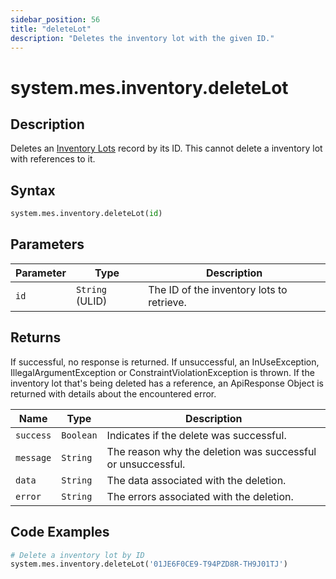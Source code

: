 ```yaml
---
sidebar_position: 56
title: "deleteLot"
description: "Deletes the inventory lot with the given ID."
---
```


# system.mes.inventory.deleteLot

## Description

Deletes an [Inventory Lots](../../data-model/inventory-model/inventory-lot) record by its ID.
This cannot delete a inventory lot with references to it.

## Syntax
```python
system.mes.inventory.deleteLot(id)
```

## Parameters

| Parameter  | Type            | Description                               |
|------------|-----------------|-------------------------------------------|
| `id`       | `String` (ULID) | The ID of the inventory lots to retrieve. |

## Returns

If successful, no response is returned. If unsuccessful, an InUseException, IllegalArgumentException or ConstraintViolationException is thrown.
If the inventory lot that's being deleted has a reference, an ApiResponse Object is returned with details about the encountered error.

| Name      | Type      | Description                                                 |
|-----------|---------- |-------------------------------------------------------------|
| `success` | `Boolean` | Indicates if the delete was successful.                     |
| `message` | `String`  | The reason why the deletion was successful or unsuccessful. |
| `data`    | `String`  | The data associated with the deletion.                      |
| `error`   | `String`  | The errors associated with the deletion.                    |

## Code Examples

```python
# Delete a inventory lot by ID
system.mes.inventory.deleteLot('01JE6F0CE9-T94PZD8R-TH9J01TJ')
```